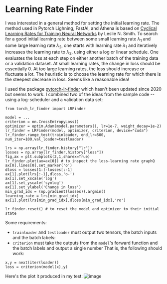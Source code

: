 # Learning Rate Finder

I was interested in a general method for setting the initial learning rate. The method used in Pytorch Lighning, FastAI, and Athena is based on [Cyclical Learning Rates for Training Neural Networks](https://arxiv.org/abs/1506.01186) by Leslie N. Smith. To search for a good initial learning rate between some small learning rate $\lambda_1$ and some large learning rate $\lambda_2$, one starts with learning rate $\lambda_1$ and iteratively increases the learning rate to $\lambda_2$, using either a log or linear schedule. One evaluates the loss at each step on either another batch of the training data or a validation dataset. At small learning rates, the change in loss should be essentially 0. At too large learning rates, the loss should increase or fluctuate a lot. The heuristic is to choose the learning rate for which there is the steepest decrease in loss. Seems like a reasonable idea! 

I used the package [pytorch-lr-finder](https://github.com/davidtvs/pytorch-lr-finder) which hasn't been updated since 2020 but seems to work. I combined two of the ideas from the sample code -- using a log-scheduler and a validation data set:

```
from torch_lr_finder import LRFinder

model = ...
criterion = nn.CrossEntropyLoss()
optimizer = optim.Adam(model.parameters(), lr=1e-7, weight_decay=1e-2)
lr_finder = LRFinder(model, optimizer, criterion, device="cuda")
lr_finder.range_test(trainloader, end_lr=500, num_iter=100,val_loader=testloader)

lrs = np.array(lr_finder.history["lr"])
losses = np.array(lr_finder.history["loss"])
fig,ax = plt.subplots(2,1,sharex=True)
lr_finder.plot(ax=ax[0]) # to inspect the loss-learning rate graphQ
ax[0].lines[0].set_marker('o')
dloss = losses[1:]-losses[:-1]
ax[1].plot(lrs[:-1],dloss,'o-')
ax[1].set_xscale('log')
ax[1].set_yscale('symlog')
ax[1].set_ylabel('Change in loss')
min_grad_idx = (np.gradient(losses)).argmin()
learning_rate = lrs[min_grad_idx]
ax[1].plot(lrs[min_grad_idx],dloss[min_grad_idx],'ro')

lr_finder.reset() # to reset the model and optimizer to their initial state
```

Some requirements:
* `trainloader` and `testloader` must output two tensors, the batch inputs and the batch labels:
* `criterion` must take the outputs from the `model`'s forward function and the batch labels and output a single number
That is, the following should work:
```
x,y = next(iter(loader))
loss = criterion(model(x),y)
```

Here's the plot it produced in my test:
![image](https://github.com/kristinbranson/notes/assets/211380/f56ea119-3b05-4138-9fe2-c29437dc27f8)
